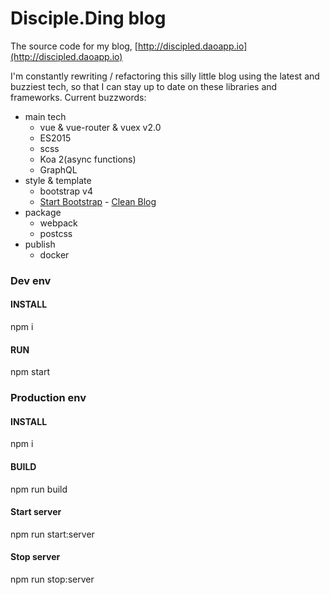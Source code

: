 Disciple.Ding blog
====

The source code for my blog, [http://discipled.daoapp.io](http://discipled.daoapp.io)

I'm constantly rewriting / refactoring this silly little blog using
the latest and buzziest tech, so that I can stay up to date on these
libraries and frameworks. Current buzzwords:

* main tech
    - vue & vue-router & vuex v2.0 
    - ES2015
    - scss
    - Koa 2(async functions)
    - GraphQL
* style & template
    - bootstrap v4
    - [Start Bootstrap](http://startbootstrap.com/) - [Clean Blog](http://startbootstrap.com/template-overviews/clean-blog/)
* package
    - webpack
    - postcss
* publish
    - docker

### Dev env
#### INSTALL
npm i

#### RUN
npm start

### Production env
#### INSTALL
npm i

#### BUILD
npm run build

#### Start server
npm run start:server

#### Stop server
npm run stop:server

